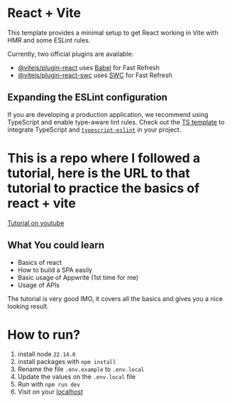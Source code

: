 # React + Vite

This template provides a minimal setup to get React working in Vite with HMR and some ESLint rules.

Currently, two official plugins are available:

- [@vitejs/plugin-react](https://github.com/vitejs/vite-plugin-react/blob/main/packages/plugin-react/README.md) uses [Babel](https://babeljs.io/) for Fast Refresh
- [@vitejs/plugin-react-swc](https://github.com/vitejs/vite-plugin-react-swc) uses [SWC](https://swc.rs/) for Fast Refresh

## Expanding the ESLint configuration

If you are developing a production application, we recommend using TypeScript and enable type-aware lint rules. Check out the [TS template](https://github.com/vitejs/vite/tree/main/packages/create-vite/template-react-ts) to integrate TypeScript and [`typescript-eslint`](https://typescript-eslint.io) in your project.


# This is a repo where I followed a tutorial, here is the URL to that tutorial to practice the basics of react + vite
[Tutorial on youtube](https://www.youtube.com/watch?v=dCLhUialKPQ)

## What You could learn
- Basics of react
- How to build a SPA easily
- Basic usage of Appwrite (1st time for me)
- Usage of APIs

The tutorial is very good IMO, it covers all the basics and gives you a nice looking result.
 
 # How to run?
 1. install node `22.14.0`
 2. install packages with `npm install`
 3. Rename the file `.env.example` to `.env.local`
 4. Update the values on the `.env.local` file
 5. Run with `npm run dev`
 6. Visit on your [localhost](http://localhost:5173)